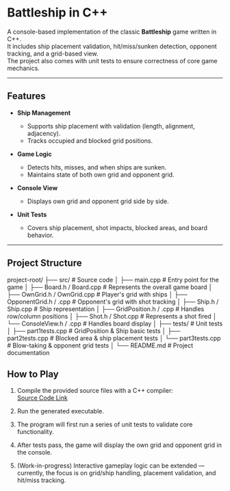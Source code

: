# Battleship in C++

A console-based implementation of the classic **Battleship** game written in C++.  
It includes ship placement validation, hit/miss/sunken detection, opponent tracking, and a grid-based view.  
The project also comes with unit tests to ensure correctness of core game mechanics.

---

## Features
- **Ship Management**  
  - Supports ship placement with validation (length, alignment, adjacency).  
  - Tracks occupied and blocked grid positions.

- **Game Logic**  
  - Detects hits, misses, and when ships are sunken.  
  - Maintains state of both own grid and opponent grid.  

- **Console View**  
  - Displays own grid and opponent grid side by side.  

- **Unit Tests**  
  - Covers ship placement, shot impacts, blocked areas, and board behavior.

---

## Project Structure
project-root/
├── src/ # Source code
│ ├── main.cpp # Entry point for the game
│ ├── Board.h / Board.cpp # Represents the overall game board
│ ├── OwnGrid.h / OwnGrid.cpp # Player's grid with ships
│ ├── OpponentGrid.h / .cpp # Opponent's grid with shot tracking
│ ├── Ship.h / Ship.cpp # Ship representation
│ ├── GridPosition.h / .cpp # Handles row/column positions
│ ├── Shot.h / Shot.cpp # Represents a shot fired
│ └── ConsoleView.h / .cpp # Handles board display
│
├── tests/ # Unit tests
│ ├── part1tests.cpp # GridPosition & Ship basic tests
│ ├── part2tests.cpp # Blocked area & ship placement tests
│ └── part3tests.cpp # Blow-taking & opponent grid tests
│
└── README.md # Project documentation


## How to Play

1. Compile the provided source files with a C++ compiler:  
   [Source Code Link](https://github.com/DheerajSwaroopSaligramaMahesh/Advanced_Programming_Techniques-Battleship/tree/main/Battleship/myCode)

2. Run the generated executable.

3. The program will first run a series of unit tests to validate core functionality.

4. After tests pass, the game will display the own grid and opponent grid in the console.

5. (Work-in-progress) Interactive gameplay logic can be extended — currently, the focus is on grid/ship handling, placement validation, and hit/miss tracking.

